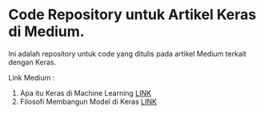 # Code Repository untuk Artikel Keras di Medium.

Ini adalah repository untuk code yang ditulis pada artikel Medium terkait dengan Keras.

Link Medium :
1. Apa itu Keras di Machine Learning [LINK](https://medium.com/@joansantoso/apa-itu-keras-di-machine-learning-7d7a1b349fe1)
2. Filosofi Membangun Model di Keras [LINK](https://medium.com/@joansantoso/filosofi-membangun-model-di-keras-99d44255c5f8)
